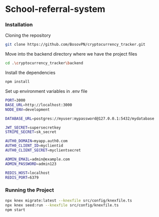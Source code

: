 # School-referral-system
### Installation

Cloning the repository
```bash
git clone https://github.com/BosovPN/cryptocurrency_tracker.git
```
Move into the backend directory where we have the project files 
```bash
cd .\cryptocurrency_tracker\backend
```

Install the dependencies
```bash
npm install
```

Set up environment variables in .env file
```bash
PORT=3000
BASE_URL=http://localhost:3000
NODE_ENV=development

DATABASE_URL=postgres://myuser:mypassword@127.0.0.1:5432/mydatabase

JWT_SECRET=supersecretkey
STRIPE_SECRET=sk_secret

AUTH0_DOMAIN=myapp.auth0.com
AUTH0_CLIENT_ID=myclientid
AUTH0_CLIENT_SECRET=myclientsecret

ADMIN_EMAIL=admin@example.com
ADMIN_PASSWORD=admin123

REDIS_HOST=localhost
REDIS_PORT=6379
```

### Running the Project
```bash
npx knex migrate:latest --knexfile src/config/knexfile.ts
npx knex seed:run --knexfile src/config/knexfile.ts
npm start
```
